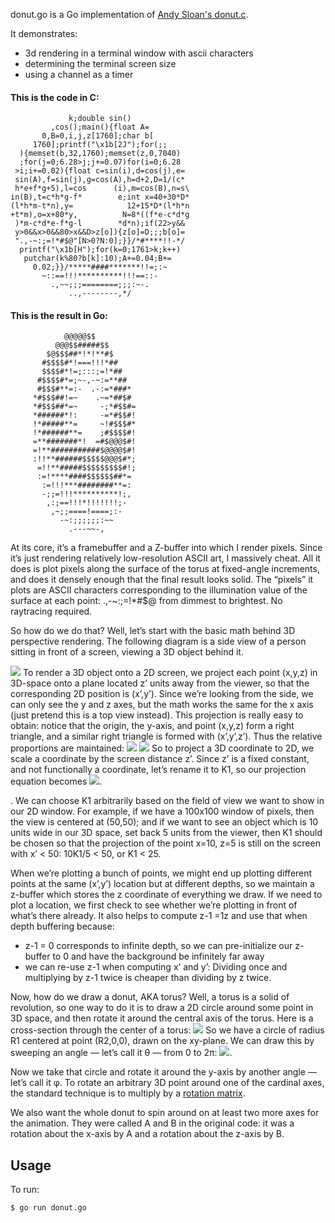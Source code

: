 donut.go is a Go implementation of [Andy Sloan's donut.c](http://www.a1k0n.net/2011/07/20/donut-math.html).

It demonstrates:

* 3d rendering in a terminal window with ascii characters
* determining the terminal screen size
* using a channel as a timer

#### This is the code in C:
```
             k;double sin()
         ,cos();main(){float A=
       0,B=0,i,j,z[1760];char b[
     1760];printf("\x1b[2J");for(;;
  ){memset(b,32,1760);memset(z,0,7040)
  ;for(j=0;6.28>j;j+=0.07)for(i=0;6.28
 >i;i+=0.02){float c=sin(i),d=cos(j),e=
 sin(A),f=sin(j),g=cos(A),h=d+2,D=1/(c*
 h*e+f*g+5),l=cos      (i),m=cos(B),n=s\
in(B),t=c*h*g-f*        e;int x=40+30*D*
(l*h*m-t*n),y=            12+15*D*(l*h*n
+t*m),o=x+80*y,          N=8*((f*e-c*d*g
 )*m-c*d*e-f*g-l        *d*n);if(22>y&&
 y>0&&x>0&&80>x&&D>z[o]){z[o]=D;;;b[o]=
 ".,-~:;=!*#$@"[N>0?N:0];}}/*#****!!-*/
  printf("\x1b[H");for(k=0;1761>k;k++)
   putchar(k%80?b[k]:10);A+=0.04;B+=
     0.02;}}/*****####*******!!=;:~
       ~::==!!!**********!!!==::-
         .,~~;;;========;;;:~-.
             ..,--------,*/
```

#### This is the result in Go:

		                            
		        @@@@@$$             
		      @@@$$#####$$          
		    $@$$$##*!*!**#$         
		   #$$$$#*!===!!!*##        
		   $$$$#*!=;:::;=!*##       
		  #$$$$#*=;~-,-~:=**##      
		  #$$$#**=:-  .-:=*###*     
		 *#$$$##!=~    .~=*##$#     
		 *#$$$##*=~     -;*#$$#=    
		 *######*!:     -=*#$$#!    
		 !*#####**=     ~!#$$$#*    
		 !*######**=    ;#$$$$#!    
		 =**#######*!  =#$@@@$#!    
		 =!**###########$@@@@$#!    
		 :!!**######$$$$$@@@$#*;    
		  =!!**#####$$$$$$$$$#!;    
		  :=!****####$$$$$$##*=     
		   :=!!!***########**=:     
		   -;;=!!!**********!;,     
		    ,:;==!!!*!!!!!!!;-      
		     ,~;;====!====;:-       
		       -~:;;;;;;:~~         
		         .---~~-,           
                
At its core, it’s a framebuffer and a Z-buffer into which I render pixels. Since it’s just rendering relatively low-resolution ASCII art, I massively cheat. All it does is plot pixels along the surface of the torus at fixed-angle increments, and does it densely enough that the final result looks solid. The “pixels” it plots are ASCII characters corresponding to the illumination value of the surface at each point: .,-~:;=!*#$@ from dimmest to brightest. No raytracing required.

So how do we do that? Well, let’s start with the basic math behind 3D perspective rendering. The following diagram is a side view of a person sitting in front of a screen, viewing a 3D object behind it.

![](https://www.a1k0n.net/img/perspective.png)
To render a 3D object onto a 2D screen, we project each point (x,y,z) in 3D-space onto a plane located z’ units away from the viewer, so that the corresponding 2D position is (x’,y’). Since we’re looking from the side, we can only see the y and z axes, but the math works the same for the x axis (just pretend this is a top view instead). This projection is really easy to obtain: notice that the origin, the y-axis, and point (x,y,z) form a right triangle, and a similar right triangle is formed with (x’,y’,z’). Thus the relative proportions are maintained:
![](https://latex.codecogs.com/svg.image?\frac{y'}{z'}=\frac{y}{z})
![](https://latex.codecogs.com/svg.image?y'=\frac{yz'}{z'})
So to project a 3D coordinate to 2D, we scale a coordinate by the screen distance z’. Since z’ is a fixed constant, and not functionally a coordinate, let’s rename it to K1, so our projection equation becomes ![](https://latex.codecogs.com/svg.image?(x',y')=(\frac{K_1x}{z},\frac{K_1y}{z})).

. We can choose K1 arbitrarily based on the field of view we want to show in our 2D window. For example, if we have a 100x100 window of pixels, then the view is centered at (50,50); and if we want to see an object which is 10 units wide in our 3D space, set back 5 units from the viewer, then K1 should be chosen so that the projection of the point x=10, z=5 is still on the screen with x’ < 50: 10K1/5 < 50, or K1 < 25.

When we’re plotting a bunch of points, we might end up plotting different points at the same (x’,y’) location but at different depths, so we maintain a z-buffer which stores the z coordinate of everything we draw. If we need to plot a location, we first check to see whether we’re plotting in front of what’s there already. It also helps to compute z-1 =1z
and use that when depth buffering because:

* z-1 = 0 corresponds to infinite depth, so we can pre-initialize our z-buffer to 0 and have the background be infinitely far away 
* we can re-use z-1 when computing x’ and y’: Dividing once and multiplying by z-1 twice is cheaper than dividing by z twice.

Now, how do we draw a donut, AKA torus? Well, a torus is a solid of revolution, so one way to do it is to draw a 2D circle around some point in 3D space, and then rotate it around the central axis of the torus. Here is a cross-section through the center of a torus:
![](https://www.a1k0n.net/img/torusxsec.png)
So we have a circle of radius R1 centered at point (R2,0,0), drawn on the xy-plane. We can draw this by sweeping an angle — let’s call it θ — from 0 to 2π:
![](https://latex.codecogs.com/svg.image?(x,y,z)=(R_2,0,0)+(R_1\cos\theta,R_1\sin\theta,0)).

Now we take that circle and rotate it around the y-axis by another angle — let’s call it φ. To rotate an arbitrary 3D point around one of the cardinal axes, the standard technique is to multiply by a [rotation matrix](https://en.wikipedia.org/wiki/Rotation_matrix).

We also want the whole donut to spin around on at least two more axes for the animation. They were called A and B in the original code: it was a rotation about the x-axis by A and a rotation about the z-axis by B.

## Usage ##

To run:

	$ go run donut.go
